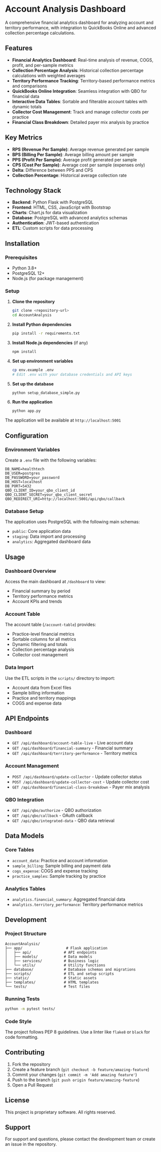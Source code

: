 # Account Analysis Dashboard

A comprehensive financial analytics dashboard for analyzing account and territory performance, with integration to QuickBooks Online and advanced collection percentage calculations.

## Features

- **Financial Analytics Dashboard**: Real-time analysis of revenue, COGS, profit, and per-sample metrics
- **Collection Percentage Analysis**: Historical collection percentage calculations with weighted averages
- **Territory Performance Tracking**: Territory-based performance metrics and comparisons
- **QuickBooks Online Integration**: Seamless integration with QBO for financial data
- **Interactive Data Tables**: Sortable and filterable account tables with dynamic totals
- **Collector Cost Management**: Track and manage collector costs per practice
- **Financial Class Breakdown**: Detailed payer mix analysis by practice

## Key Metrics

- **RPS (Revenue Per Sample)**: Average revenue generated per sample
- **BPS (Billing Per Sample)**: Average billing amount per sample
- **PPS (Profit Per Sample)**: Average profit generated per sample
- **CPS (Cost Per Sample)**: Average cost per sample (expenses only)
- **Delta**: Difference between PPS and CPS
- **Collection Percentage**: Historical average collection rate

## Technology Stack

- **Backend**: Python Flask with PostgreSQL
- **Frontend**: HTML, CSS, JavaScript with Bootstrap
- **Charts**: Chart.js for data visualization
- **Database**: PostgreSQL with advanced analytics schemas
- **Authentication**: JWT-based authentication
- **ETL**: Custom scripts for data processing

## Installation

### Prerequisites

- Python 3.8+
- PostgreSQL 12+
- Node.js (for package management)

### Setup

1. **Clone the repository**
   ```bash
   git clone <repository-url>
   cd AccountAnalysis
   ```

2. **Install Python dependencies**
   ```bash
   pip install -r requirements.txt
   ```

3. **Install Node.js dependencies** (if any)
   ```bash
   npm install
   ```

4. **Set up environment variables**
   ```bash
   cp env.example .env
   # Edit .env with your database credentials and API keys
   ```

5. **Set up the database**
   ```bash
   python setup_database_simple.py
   ```

6. **Run the application**
   ```bash
   python app.py
   ```

The application will be available at `http://localhost:5001`

## Configuration

### Environment Variables

Create a `.env` file with the following variables:

```env
DB_NAME=healthtech
DB_USER=postgres
DB_PASSWORD=your_password
DB_HOST=localhost
DB_PORT=5432
QBO_CLIENT_ID=your_qbo_client_id
QBO_CLIENT_SECRET=your_qbo_client_secret
QBO_REDIRECT_URI=http://localhost:5001/api/qbo/callback
```

### Database Setup

The application uses PostgreSQL with the following main schemas:
- `public`: Core application data
- `staging`: Data import and processing
- `analytics`: Aggregated dashboard data

## Usage

### Dashboard Overview

Access the main dashboard at `/dashboard` to view:
- Financial summary by period
- Territory performance metrics
- Account KPIs and trends

### Account Table

The account table (`/account-table`) provides:
- Practice-level financial metrics
- Sortable columns for all metrics
- Dynamic filtering and totals
- Collection percentage analysis
- Collector cost management

### Data Import

Use the ETL scripts in the `scripts/` directory to import:
- Account data from Excel files
- Sample billing information
- Practice and territory mappings
- COGS and expense data

## API Endpoints

### Dashboard
- `GET /api/dashboard/account-table-live` - Live account data
- `GET /api/dashboard/financial-summary` - Financial summary
- `GET /api/dashboard/territory-performance` - Territory metrics

### Account Management
- `POST /api/dashboard/update-collector` - Update collector status
- `POST /api/dashboard/update-collector-cost` - Update collector cost
- `GET /api/dashboard/financial-class-breakdown` - Payer mix analysis

### QBO Integration
- `GET /api/qbo/authorize` - QBO authorization
- `GET /api/qbo/callback` - OAuth callback
- `GET /api/qbo/integrated-data` - QBO data retrieval

## Data Models

### Core Tables
- `account_data`: Practice and account information
- `sample_billing`: Sample billing and payment data
- `cogs_expense`: COGS and expense tracking
- `practice_samples`: Sample tracking by practice

### Analytics Tables
- `analytics.financial_summary`: Aggregated financial data
- `analytics.territory_performance`: Territory performance metrics

## Development

### Project Structure
```
AccountAnalysis/
├── app/                    # Flask application
│   ├── api/               # API endpoints
│   ├── models/            # Data models
│   ├── services/          # Business logic
│   └── utils/             # Utility functions
├── database/              # Database schemas and migrations
├── scripts/               # ETL and setup scripts
├── static/                # Static assets
├── templates/             # HTML templates
└── tests/                 # Test files
```

### Running Tests
```bash
python -m pytest tests/
```

### Code Style
The project follows PEP 8 guidelines. Use a linter like `flake8` or `black` for code formatting.

## Contributing

1. Fork the repository
2. Create a feature branch (`git checkout -b feature/amazing-feature`)
3. Commit your changes (`git commit -m 'Add amazing feature'`)
4. Push to the branch (`git push origin feature/amazing-feature`)
5. Open a Pull Request

## License

This project is proprietary software. All rights reserved.

## Support

For support and questions, please contact the development team or create an issue in the repository. 